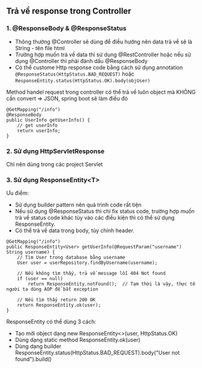 ## Trả về response trong Controller

### 1. @ResponseBody & @ResponseStatus

- Thông thường @Controller sẽ dùng để điều hướng nên data trả về sẽ là String - tên file html
- Trường hợp muốn trả về data thì sử dụng @RestController hoặc nếu sử dụng @Controller thì phải đánh dấu @ResponseBody
- Có thể custome Http response code bằng cách sử dụng annotation `@ResponseStatus(HttpStatus.BAD_REQUEST)` hoặc
  `ResponseEntity.status(HttpStatus.OK).body(objUser)`

Method handel request trong controller có thể trả về luôn object mà KHÔNG cần convert => JSON, spring boot sẽ làm điều
đó

```
@GetMapping("/info")
@ResponseBody
public UserInfo getUserInfo() {
    // get userInfo
    return userInfo;
}
```

### 2. Sử dụng HttpServletResponse

Chỉ nên dùng trong các project Servlet

### 3. Sử dụng ResponseEntity\<T>

Ưu điểm:

- Sử dụng builder pattern nên quá trình code rất tiện
- Nếu sử dụng @ResponseStatus thì chỉ fix status code, trường hợp muốn trả về status code khác tùy vào các điều kiện thì
  có thể sử dụng ResponseEntity.
- Có thể trả về data trong body, tùy chỉnh header.

```
@GetMapping("/info")
public ResponseEntity<User> getUserInfo(@RequestParam("username") String username) {
    // Tìm User trong database bằng username
    User user = userRepository.findByUsername(username);
    
    // Nếu không tìm thấy, trả về message lỗi 404 Not found
    if (user == null)
        return ResponseEntity.notFound();  // Tạm thời là vậy, thực tế người ta dùng AOP để bắt exception
        
    // Nếu tìm thấy return 200 OK
    return ResponseEntity.ok(user);
}
```

ResponseEntity<T> có thể dùng 3 cách:

- Tạo mới object dạng new ResponseEntity<>(user, HttpStatus.OK)
- Dùng dạng static method ResponseEntity.ok(user)
- Dùng dạng builder ResponseEntity.status(HttpStatus.BAD_REQUEST).body("User not found").build()